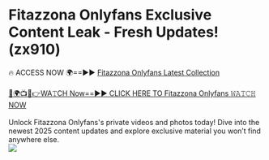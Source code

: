 # Fitazzona Onlyfans Exclusive Content Leak - Fresh Updates! (zx910)

🔥 ACCESS NOW 🌍==►► <a href="https://tinyurl.com/kvy9nzfs" rel="nofollow">Fitazzona Onlyfans Latest Collection</a>
<br><br>
[🔴🌍📺📱👉WA𝚃CH Now==►► CLICK HERE TO Fitazzona Onlyfans 𝚆𝙰𝚃𝙲𝙷 NOW](https://tinyurl.com/kvy9nzfs)
<br><br>
Unlock Fitazzona Onlyfans's private videos and photos today! Dive into the newest 2025 content updates and explore exclusive material you won’t find anywhere else.
<br>
<a href="https://tinyurl.com/kvy9nzfs" rel="nofollow" data-target="animated-image.originalLink"><img src="https://camo.githubusercontent.com/8a4f000d20f83aca3bf7ec5f350d767afa0574a8a352519fd8cfa583a6f93a33/68747470733a2f2f692e696d6775722e636f6d2f644a486b345a712e676966" data-canonical-src="https://i.imgur.com/dJHk4Zq.gif" style="max-width: 100%; display: inline-block;" data-target="animated-image.originalImage"></a>
<br>
